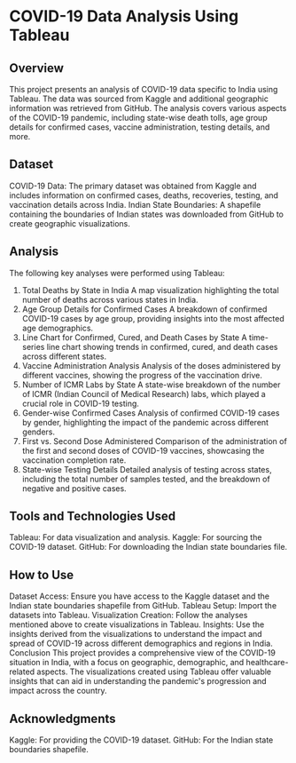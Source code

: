 # COVID-19 Data Analysis Using Tableau

## Overview
This project presents an analysis of COVID-19 data specific to India using Tableau. The data was sourced from Kaggle and additional geographic information was retrieved from GitHub. The analysis covers various aspects of the COVID-19 pandemic, including state-wise death tolls, age group details for confirmed cases, vaccine administration, testing details, and more.

## Dataset
COVID-19 Data: The primary dataset was obtained from Kaggle and includes information on confirmed cases, deaths, recoveries, testing, and vaccination details across India.
Indian State Boundaries: A shapefile containing the boundaries of Indian states was downloaded from GitHub to create geographic visualizations.

## Analysis
The following key analyses were performed using Tableau:

1. Total Deaths by State in India
A map visualization highlighting the total number of deaths across various states in India.
2. Age Group Details for Confirmed Cases
A breakdown of confirmed COVID-19 cases by age group, providing insights into the most affected age demographics.
3. Line Chart for Confirmed, Cured, and Death Cases by State
A time-series line chart showing trends in confirmed, cured, and death cases across different states.
4. Vaccine Administration Analysis
Analysis of the doses administered by different vaccines, showing the progress of the vaccination drive.
5. Number of ICMR Labs by State
A state-wise breakdown of the number of ICMR (Indian Council of Medical Research) labs, which played a crucial role in COVID-19 testing.
6. Gender-wise Confirmed Cases
Analysis of confirmed COVID-19 cases by gender, highlighting the impact of the pandemic across different genders.
7. First vs. Second Dose Administered
Comparison of the administration of the first and second doses of COVID-19 vaccines, showcasing the vaccination completion rate.
8. State-wise Testing Details
Detailed analysis of testing across states, including the total number of samples tested, and the breakdown of negative and positive cases.

## Tools and Technologies Used
Tableau: For data visualization and analysis.
Kaggle: For sourcing the COVID-19 dataset.
GitHub: For downloading the Indian state boundaries file.

## How to Use
Dataset Access: Ensure you have access to the Kaggle dataset and the Indian state boundaries shapefile from GitHub.
Tableau Setup: Import the datasets into Tableau.
Visualization Creation: Follow the analyses mentioned above to create visualizations in Tableau.
Insights: Use the insights derived from the visualizations to understand the impact and spread of COVID-19 across different demographics and regions in India.
Conclusion
This project provides a comprehensive view of the COVID-19 situation in India, with a focus on geographic, demographic, and healthcare-related aspects. The visualizations created using Tableau offer valuable insights that can aid in understanding the pandemic's progression and impact across the country.

## Acknowledgments
Kaggle: For providing the COVID-19 dataset.
GitHub: For the Indian state boundaries shapefile.
